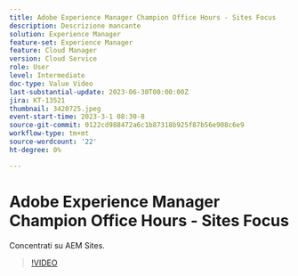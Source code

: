 ```yaml
---
title: Adobe Experience Manager Champion Office Hours - Sites Focus
description: Descrizione mancante
solution: Experience Manager
feature-set: Experience Manager
feature: Cloud Manager
version: Cloud Service
role: User
level: Intermediate
doc-type: Value Video
last-substantial-update: 2023-06-30T00:00:00Z
jira: KT-13521
thumbnail: 3420725.jpeg
event-start-time: 2023-3-1 08:30-8
source-git-commit: 0122cd988472a6c1b87318b925f87b56e908c6e9
workflow-type: tm+mt
source-wordcount: '22'
ht-degree: 0%

---
```



# Adobe Experience Manager Champion Office Hours - Sites Focus

Concentrati su AEM Sites.

>[!VIDEO](https://video.tv.adobe.com/v/3420725/?learn=on)
